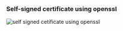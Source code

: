 ### Self-signed certificate using openssl
![self signed cetificate using openssl](https://dzone.com/articles/create-a-self-signed-ssl-certificate-using-openssl)
